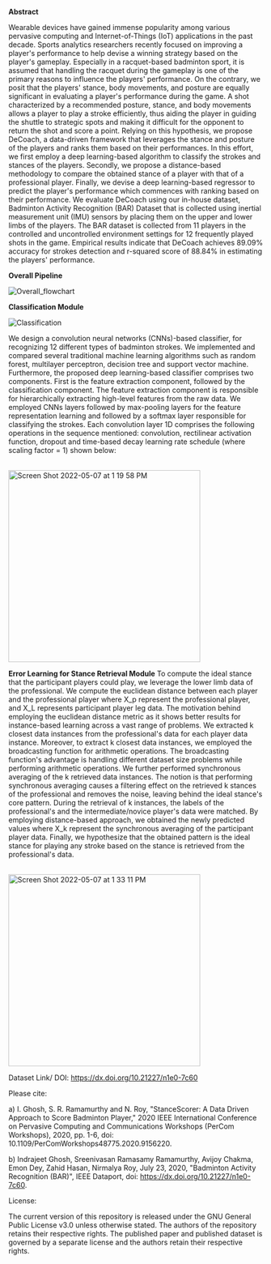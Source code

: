 **Abstract**

Wearable devices have gained immense popularity among various pervasive computing and Internet-of-Things (IoT) applications in the past decade. Sports analytics researchers recently focused on improving a player's performance to help devise a winning strategy based on the player's gameplay. Especially in a racquet-based badminton sport, it is assumed that handling the racquet during the gameplay is one of the primary reasons to influence the players' performance. On the contrary, we posit that the players' stance, body movements, and posture are equally significant in evaluating a player's performance during the game. A shot characterized by a recommended posture, stance, and body movements allows a player to play a stroke efficiently, thus aiding the player in guiding the shuttle to strategic spots and making it difficult for the opponent to return the shot and score a point. Relying on this hypothesis, we propose DeCoach, a data-driven framework that leverages the stance and posture of the players and ranks them based on their performances. In this effort, we first employ a deep learning-based algorithm to classify the strokes and stances of the players. Secondly, we propose a distance-based methodology to compare the obtained stance of a player with that of a professional player. Finally, we devise a deep learning-based regressor to predict the player's performance which commences with ranking based on their performance. We evaluate DeCoach using our in-house dataset, Badminton Activity Recognition (BAR) Dataset that is collected using inertial measurement unit (IMU) sensors by placing them on the upper and lower limbs of the players. The BAR dataset is collected from 11 players in the controlled and uncontrolled environment settings for 12 frequently played shots in the game. Empirical results indicate that DeCoach achieves 89.09% accuracy for strokes detection and r-squared score of 88.84% in estimating the players' performance.

**Overall Pipeline**

![Overall_flowchart](https://user-images.githubusercontent.com/41083383/167263910-0b694ac5-e0e5-4d1a-88b5-83a8de777112.png)


**Classification Module**

![Classification](https://user-images.githubusercontent.com/41083383/167264731-48d8cc47-0225-4472-9804-d8d3eb00a668.png)

We design a convolution neural networks (CNNs)-based classifier, for recognizing 12 different types of badminton strokes. We implemented and compared several traditional machine learning algorithms such as random forest, multilayer perceptron, decision tree and support vector machine. Furthermore, the proposed deep learning-based classifier comprises two components. First is the feature extraction component, followed by the classification component. The feature extraction component is responsible for hierarchically extracting high-level features from the raw data. We employed CNNs layers followed by max-pooling layers for the feature representation learning and followed by a softmax layer responsible for classifying the strokes. Each convolution layer 1D comprises the following operations in the sequence mentioned: convolution, rectilinear activation function, dropout and time-based decay learning rate schedule (where scaling factor = 1) shown below: 

&emsp;&emsp;&emsp;&emsp;&emsp;&emsp;&emsp;&emsp;&emsp;&emsp;&emsp;&emsp;&emsp;&emsp;&emsp;&emsp;&emsp; <img width="379" alt="Screen Shot 2022-05-07 at 1 19 58 PM" src="https://user-images.githubusercontent.com/41083383/167264978-a94aed93-de62-4dd3-a3c7-e37d7f032841.png">

**Error Learning for Stance Retrieval Module**
To compute the ideal stance that the participant players could play, we leverage the lower limb data of the professional. We compute the euclidean distance between each player and the professional player where X_p represent the professional player, and X_L represents participant player leg data. The motivation behind employing the euclidean distance metric as it shows better results for instance-based learning across a vast range of problems. We extracted k closest data instances from the professional's data for each player data instance. Moreover, to extract k closest data instances, we employed the broadcasting function for arithmetic operations. The broadcasting function's advantage is handling different dataset size problems while performing arithmetic operations. We further performed synchronous averaging of the k retrieved data instances. The notion is that performing synchronous averaging causes a filtering effect on the retrieved k stances of the professional and removes the noise, leaving behind the ideal stance's core pattern. During the retrieval of k instances, the labels of the professional's and the intermediate/novice player's data were matched. By employing distance-based approach, we obtained the newly predicted values where X_k represent the synchronous averaging of the participant player data. Finally, we hypothesize that the obtained pattern is the ideal stance for playing any stroke based on the stance is retrieved from the professional's data.

&emsp;&emsp;&emsp;&emsp;&emsp;&emsp;&emsp;&emsp;&emsp;&emsp;&emsp;&emsp;&emsp;&emsp;&emsp;&emsp;&emsp;&emsp;&emsp;<img width="379" alt="Screen Shot 2022-05-07 at 1 33 11 PM" src="https://user-images.githubusercontent.com/41083383/167265397-c086f370-542a-4d06-84fb-1ad88e76d07b.png">


Dataset Link/ DOI: https://dx.doi.org/10.21227/n1e0-7c60


Please cite:

a) I. Ghosh, S. R. Ramamurthy and N. Roy, "StanceScorer: A Data Driven Approach to Score Badminton Player," 2020 IEEE International Conference on Pervasive Computing and Communications Workshops (PerCom Workshops), 2020, pp. 1-6, doi: 10.1109/PerComWorkshops48775.2020.9156220.

b) Indrajeet Ghosh, Sreenivasan Ramasamy Ramamurthy, Avijoy Chakma, Emon Dey, Zahid Hasan, Nirmalya Roy, July 23, 2020, "Badminton Activity Recognition (BAR)", IEEE Dataport, doi: https://dx.doi.org/10.21227/n1e0-7c60.

License:

The current version of this repository is released under the GNU General Public License v3.0 unless otherwise stated. The authors of the repository retains their respective rights. The published paper and published dataset is governed by a separate license and the authors retain their respective rights.
